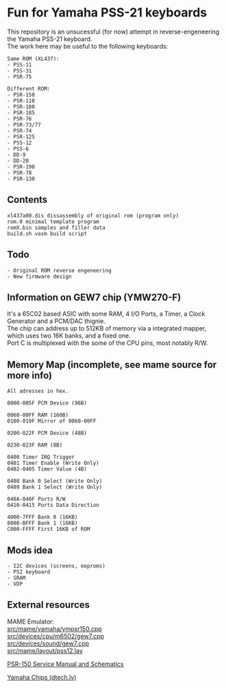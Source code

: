 # Fun for Yamaha PSS-21 keyboards

This repository is an unsucessful (for now) attempt in reverse-engeneering the Yamaha PSS-21 keyboard.  
The work here may be useful to the following keyboards:  
```
Same ROM (XL437):
- PSS-11
- PSS-31
- PSR-75

Different ROM:
- PSR-150
- PSR-110
- PSR-180
- PSR-185
- PSR-76
- PSR-73/77
- PSR-74
- PSR-125
- PSS-12
- PSS-6
- DD-9
- DD-20
- PSR-190
- PSR-78
- PSR-130
```

## Contents
```
xl437a00.dis dissassembly of original rom (program only)
rom.0 minimal template program
romX.bin samples and filler data
build.sh vasm build script
```

## Todo
```
- Original ROM reverse engeneering
- New firmware design
```

## Information on GEW7 chip (YMW270-F)

It's a 65C02 based ASIC with some RAM, 4 I/O Ports, a Timer, a Clock Generator and a PCM/DAC thignie.  
The chip can address up to 512KB of memory via a integrated mapper, which uses two 16K banks, and a fixed one.  
Port C is multiplexed with the some of the CPU pins, most notably R/W.  

## Memory Map (incomplete, see mame source for more info)

```
All adresses in hex.

0000-005F PCM Device (96B)

0060-00FF RAM (160B)
0100-019F Mirror of 0060-00FF

0200-022F PCM Device (48B)

0230-023F RAM (8B)

0400 Timer IRQ Trigger
0401 Timer Enable (Write Only)
0402-0405 Timer Value (4B)

0408 Bank 0 Select (Write Only)
0409 Bank 1 Select (Write Only)

040A-040F Ports R/W
0410-0415 Ports Data Direction

4000-7FFF Bank 0 (16KB)
8000-BFFF Bank 1 (16KB)
C000-FFFF First 16KB of ROM
```

## Mods idea

```
- I2C devices (screens, eeproms)
- PS2 keyboard
- SRAM
- VDP
```

## External resources

MAME Emulator:  
[src/mame/yamaha/ympsr150.cpp](https://github.com/mamedev/mame/blob/master/src/mame/yamaha/ympsr150.cpp)  
[src/devices/cpu/m6502/gew7.cpp](https://github.com/mamedev/mame/blob/master/src/devices/cpu/m6502/gew7.cpp)  
[src/devices/sound/gew7.cpp](https://github.com/mamedev/mame/blob/master/src/devices/sound/gew7.cpp)  
[src/mame/layout/pss12.lay](https://github.com/mamedev/mame/blob/master/src/mame/layout/pss12.lay)  

[PSR-150 Service Manual and Schematics](https://archive.org/details/psr-150-service-manual)

[Yamaha Chips (dtech.lv)](https://www.dtech.lv/techarticles_yamaha_chips.html)
